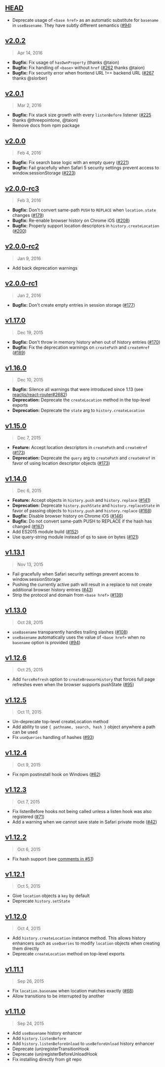 ## [HEAD]

- Deprecate usage of `<base href>` as an automatic substitute for `basename`
  in `useBasename`. They have subtly different semantics ([#94])

[HEAD]: https://github.com/mjackson/history/compare/latest...HEAD
[#94]: https://github.com/mjackson/history/issues/94

## [v2.0.2]
> Apr 14, 2016

- **Bugfix:** Fix usage of `hasOwnProperty` (thanks @taion)
- **Bugfix:** Fix handling of `<base>` without `href` ([#262] thanks @taion)
- **Bugfix:** Fix security error when frontend URL !== backend URL ([#267] thanks @slorber)

[v2.0.2]: https://github.com/mjackson/history/compare/v2.0.1...v2.0.2
[#262]: https://github.com/reactjs/history/pull/262
[#267]: https://github.com/reactjs/history/pull/267

## [v2.0.1]
> Mar 2, 2016

- **Bugfix:** Fix stack size growth with every `listenBefore` listener ([#225] thanks @threepointone, @taion)
- Remove docs from npm package

[v2.0.1]: https://github.com/reactjs/history/compare/v2.0.0...v2.0.1
[#225]: https://github.com/reactjs/history/issues/225

## [v2.0.0]
> Feb 4, 2016

- **Bugfix:** Fix search base logic with an empty query ([#221])
- **Bugfix:** Fail gracefully when Safari 5 security settings prevent access to window.sessionStorage ([#223])

[v2.0.0]: https://github.com/reactjs/history/compare/v2.0.0-rc3...v2.0.0
[#221]: https://github.com/reactjs/history/issues/221
[#223]: https://github.com/reactjs/history/pull/223

## [v2.0.0-rc3]
> Feb 3, 2016

- **Bugfix:** Don't convert same-path `PUSH` to `REPLACE` when `location.state` changes ([#179])
- **Bugfix:** Re-enable browser history on Chrome iOS ([#208])
- **Bugfix:** Properly support location descriptors in `history.createLocation` ([#200])

[v2.0.0-rc3]: https://github.com/reactjs/history/compare/v2.0.0-rc2...v2.0.0-rc3
[#179]: https://github.com/reactjs/history/pull/179
[#208]: https://github.com/reactjs/history/pull/208
[#200]: https://github.com/reactjs/history/pull/200

## [v2.0.0-rc2]
> Jan 9, 2016

- Add back deprecation warnings

[v2.0.0-rc2]: https://github.com/reactjs/history/compare/v2.0.0-rc1...v2.0.0-rc2

## [v2.0.0-rc1]
> Jan 2, 2016

- **Bugfix:** Don't create empty entries in session storage ([#177])

[v2.0.0-rc1]: https://github.com/reactjs/history/compare/v1.17.0...v2.0.0-rc1
[#177]: https://github.com/reactjs/history/pull/177

## [v1.17.0]
> Dec 19, 2015

- **Bugfix:** Don't throw in memory history when out of history entries ([#170])
- **Bugfix:** Fix the deprecation warnings on `createPath` and `createHref` ([#189])

[v1.17.0]: https://github.com/reactjs/history/compare/v1.16.0...v1.17.0
[#170]: https://github.com/reactjs/history/pull/170
[#189]: https://github.com/reactjs/history/pull/189

## [v1.16.0]
> Dec 10, 2015

- **Bugfix:** Silence all warnings that were introduced since 1.13 (see [reactjs/react-router#2682])
- **Deprecation:** Deprecate the `createLocation` method in the top-level exports
- **Deprecation:** Deprecate the `state` arg to `history.createLocation`

[v1.16.0]: https://github.com/reactjs/history/compare/v1.15.0...v1.16.0
[reactjs/react-router#2682]: https://github.com/reactjs/react-router/issues/2682

## [v1.15.0]
> Dec 7, 2015

- **Feature:** Accept location descriptors in `createPath` and `createHref` ([#173])
- **Deprecation:** Deprecate the `query` arg to `createPath` and `createHref` in favor of using location descriptor objects ([#173])

[v1.15.0]: https://github.com/reactjs/history/compare/v1.14.0...v1.15.0
[#173]: https://github.com/reactjs/history/pull/173

## [v1.14.0]
> Dec 6, 2015

- **Feature:** Accept objects in `history.push` and `history.replace` ([#141])
- **Deprecation:** Deprecate `history.pushState` and `history.replaceState` in favor of passing objects to `history.push` and `history.replace` ([#168])
- **Bugfix:** Disable browser history on Chrome iOS ([#146])
- **Bugfix:** Do not convert same-path PUSH to REPLACE if the hash has changed ([#167])
- Add ES2015 module build ([#152])
- Use query-string module instead of qs to save on bytes ([#121])

[v1.14.0]: https://github.com/reactjs/history/compare/v1.13.1...v1.14.0
[#121]: https://github.com/reactjs/history/issues/121
[#141]: https://github.com/reactjs/history/pull/141
[#146]: https://github.com/reactjs/history/pull/146
[#152]: https://github.com/reactjs/history/pull/152
[#167]: https://github.com/reactjs/history/pull/167
[#168]: https://github.com/reactjs/history/pull/168

## [v1.13.1]
> Nov 13, 2015

- Fail gracefully when Safari security settings prevent access to window.sessionStorage
- Pushing the currently active path will result in a replace to not create additional browser history entries ([#43])
- Strip the protocol and domain from `<base href>` ([#139])

[v1.13.1]: https://github.com/reactjs/history/compare/v1.13.0...v1.13.1
[#43]: https://github.com/reactjs/history/pull/43
[#139]: https://github.com/reactjs/history/pull/139

## [v1.13.0]
> Oct 28, 2015

- `useBasename` transparently handles trailing slashes ([#108])
- `useBasename` automatically uses the value of `<base href>` when no
  `basename` option is provided ([#94])

[v1.13.0]: https://github.com/reactjs/history/compare/v1.12.6...v1.13.0
[#108]: https://github.com/reactjs/history/pull/108
[#94]: https://github.com/reactjs/history/issues/94

## [v1.12.6]
> Oct 25, 2015

- Add `forceRefresh` option to `createBrowserHistory` that forces
  full page refreshes even when the browser supports pushState ([#95])

[v1.12.6]: https://github.com/reactjs/history/compare/v1.12.5...v1.12.6
[#95]: https://github.com/reactjs/history/issues/95

## [v1.12.5]
> Oct 11, 2015

- Un-deprecate top-level createLocation method
- Add ability to use `{ pathname, search, hash }` object anywhere
  a path can be used
- Fix `useQueries` handling of hashes ([#93])

[v1.12.5]: https://github.com/reactjs/history/compare/v1.12.4...v1.12.5
[#93]: https://github.com/reactjs/history/issues/93

## [v1.12.4]
> Oct 9, 2015

- Fix npm postinstall hook on Windows ([#62])

[v1.12.4]: https://github.com/reactjs/history/compare/v1.12.3...v1.12.4
[#62]: https://github.com/reactjs/history/issues/62

## [v1.12.3]
> Oct 7, 2015

- Fix listenBefore hooks not being called unless a listen hook was also registered ([#71])
- Add a warning when we cannot save state in Safari private mode ([#42])

[v1.12.3]: https://github.com/reactjs/history/compare/v1.12.2...v1.12.3
[#71]: https://github.com/reactjs/history/issues/71
[#42]: https://github.com/reactjs/history/issues/42

## [v1.12.2]
> Oct 6, 2015

- Fix hash support (see [comments in #51][#51-comments])

[v1.12.2]: https://github.com/reactjs/history/compare/v1.12.1...v1.12.2
[#51-comments]: https://github.com/reactjs/history/pull/51#issuecomment-143189672

## [v1.12.1]
> Oct 5, 2015

- Give `location` objects a `key` by default
- Deprecate `history.setState`

[v1.12.1]: https://github.com/reactjs/history/compare/v1.12.0...v1.12.1

## [v1.12.0]
> Oct 4, 2015

- Add `history.createLocation` instance method. This allows history enhancers such as `useQueries` to modify `location` objects when creating them directly
- Deprecate `createLocation` method on top-level exports

[v1.12.0]: https://github.com/reactjs/history/compare/v1.11.1...v1.12.0

## [v1.11.1]
> Sep 26, 2015

- Fix `location.basename` when location matches exactly ([#68])
- Allow transitions to be interrupted by another

[v1.11.1]: https://github.com/reactjs/history/compare/v1.11.0...v1.11.1
[#68]: https://github.com/reactjs/history/issues/68

## [v1.11.0]
> Sep 24, 2015

- Add `useBasename` history enhancer
- Add `history.listenBefore`
- Add `history.listenBeforeUnload` to `useBeforeUnload` history enhancer
- Deprecate (un)registerTransitionHook
- Deprecate (un)registerBeforeUnloadHook
- Fix installing directly from git repo

[v1.11.0]: https://github.com/reactjs/history/compare/v1.10.2...v1.11.0
